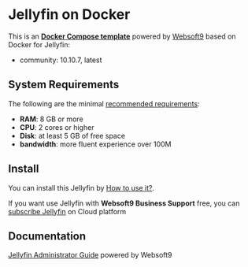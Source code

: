 # Jellyfin on Docker  

This is an **[Docker Compose template](https://github.com/Websoft9/docker-library)** powered by [Websoft9](https://www.websoft9.com) based on Docker for Jellyfin:


 - community:  10.10.7, latest


## System Requirements

The following are the minimal [recommended requirements](https://jellyfin.org/docs/general/administration/hardware-selection):

* **RAM**: 8 GB or more
* **CPU**: 2 cores or higher
* **Disk**: at least 5 GB of free space
* **bandwidth**: more fluent experience over 100M  

## Install

You can install this Jellyfin by [How to use it?](https://github.com/Websoft9/docker-library#how-to-use-it).   

If you want use Jellyfin with **Websoft9 Business Support** free, you can [subscribe Jellyfin](https://www.websoft9.com/apps) on Cloud platform

## Documentation

[Jellyfin Administrator Guide](https://support.websoft9.com/docs/jellyfin) powered by Websoft9
